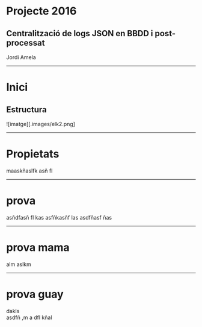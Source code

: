 # Projecte 2016

## Centralització de logs JSON en BBDD i post-processat 

Jordi Amela

---
# Inici

## Estructura

![imatge][.images/elk2.png]


---
# Propietats

maaskñaslfk asñ fl


---

# prova
asñdfasñ fl kas
asfñkasñf las
asdfñasf ñas


---

# prova mama
alm aslkm 

---
# prova guay

dakls  
asdfñ ,m a
dfl kñal

